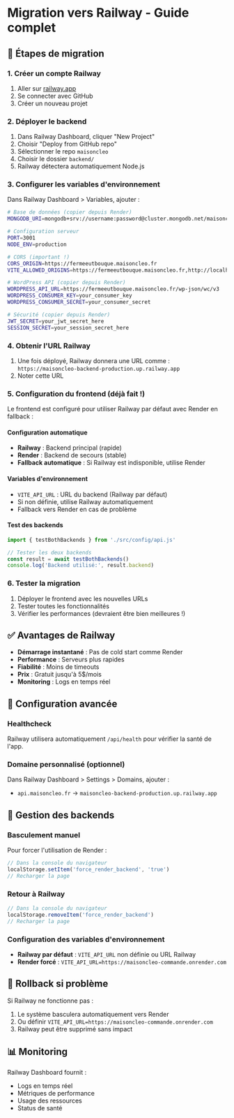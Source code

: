# Migration vers Railway - Guide complet

## 🚀 Étapes de migration

### 1. Créer un compte Railway
1. Aller sur [railway.app](https://railway.app)
2. Se connecter avec GitHub
3. Créer un nouveau projet

### 2. Déployer le backend
1. Dans Railway Dashboard, cliquer "New Project"
2. Choisir "Deploy from GitHub repo"
3. Sélectionner le repo `maisoncleo`
4. Choisir le dossier `backend/`
5. Railway détectera automatiquement Node.js

### 3. Configurer les variables d'environnement
Dans Railway Dashboard > Variables, ajouter :

```bash
# Base de données (copier depuis Render)
MONGODB_URI=mongodb+srv://username:password@cluster.mongodb.net/maisoncleo?retryWrites=true&w=majority

# Configuration serveur
PORT=3001
NODE_ENV=production

# CORS (important !)
CORS_ORIGIN=https://fermeeutbouque.maisoncleo.fr
VITE_ALLOWED_ORIGINS=https://fermeeutbouque.maisoncleo.fr,http://localhost:5173

# WordPress API (copier depuis Render)
WORDPRESS_API_URL=https://fermeeutbouque.maisoncleo.fr/wp-json/wc/v3
WORDPRESS_CONSUMER_KEY=your_consumer_key
WORDPRESS_CONSUMER_SECRET=your_consumer_secret

# Sécurité (copier depuis Render)
JWT_SECRET=your_jwt_secret_here
SESSION_SECRET=your_session_secret_here
```

### 4. Obtenir l'URL Railway
1. Une fois déployé, Railway donnera une URL comme : `https://maisoncleo-backend-production.up.railway.app`
2. Noter cette URL

### 5. Configuration du frontend (déjà fait !)
Le frontend est configuré pour utiliser Railway par défaut avec Render en fallback :

#### Configuration automatique
- **Railway** : Backend principal (rapide)
- **Render** : Backend de secours (stable)
- **Fallback automatique** : Si Railway est indisponible, utilise Render

#### Variables d'environnement
- `VITE_API_URL` : URL du backend (Railway par défaut)
- Si non définie, utilise Railway automatiquement
- Fallback vers Render en cas de problème

#### Test des backends
```javascript
import { testBothBackends } from './src/config/api.js'

// Tester les deux backends
const result = await testBothBackends()
console.log('Backend utilisé:', result.backend)
```

### 6. Tester la migration
1. Déployer le frontend avec les nouvelles URLs
2. Tester toutes les fonctionnalités
3. Vérifier les performances (devraient être bien meilleures !)

## ✅ Avantages de Railway

- **Démarrage instantané** : Pas de cold start comme Render
- **Performance** : Serveurs plus rapides
- **Fiabilité** : Moins de timeouts
- **Prix** : Gratuit jusqu'à 5$/mois
- **Monitoring** : Logs en temps réel

## 🔧 Configuration avancée

### Healthcheck
Railway utilisera automatiquement `/api/health` pour vérifier la santé de l'app.

### Domaine personnalisé (optionnel)
Dans Railway Dashboard > Settings > Domains, ajouter :
- `api.maisoncleo.fr` → `maisoncleo-backend-production.up.railway.app`

## 🔄 Gestion des backends

### Basculement manuel
Pour forcer l'utilisation de Render :
```javascript
// Dans la console du navigateur
localStorage.setItem('force_render_backend', 'true')
// Recharger la page
```

### Retour à Railway
```javascript
// Dans la console du navigateur
localStorage.removeItem('force_render_backend')
// Recharger la page
```

### Configuration des variables d'environnement
- **Railway par défaut** : `VITE_API_URL` non définie ou URL Railway
- **Render forcé** : `VITE_API_URL=https://maisoncleo-commande.onrender.com`

## 🚨 Rollback si problème
Si Railway ne fonctionne pas :
1. Le système basculera automatiquement vers Render
2. Ou définir `VITE_API_URL=https://maisoncleo-commande.onrender.com`
3. Railway peut être supprimé sans impact

## 📊 Monitoring
Railway Dashboard fournit :
- Logs en temps réel
- Métriques de performance
- Usage des ressources
- Status de santé
